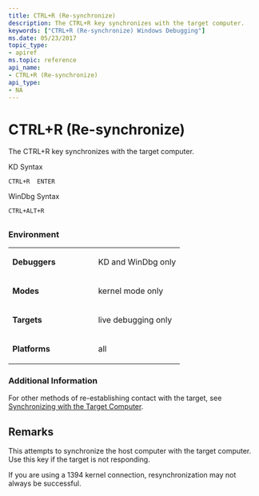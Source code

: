 ```yaml
---
title: CTRL+R (Re-synchronize)
description: The CTRL+R key synchronizes with the target computer.
keywords: ["CTRL+R (Re-synchronize) Windows Debugging"]
ms.date: 05/23/2017
topic_type:
- apiref
ms.topic: reference
api_name:
- CTRL+R (Re-synchronize)
api_type:
- NA
---
```


# CTRL+R (Re-synchronize)


The CTRL+R key synchronizes with the target computer.

KD Syntax

```dbgcmd
CTRL+R  ENTER 
```

WinDbg Syntax

```dbgcmd
CTRL+ALT+R 
```

## <span id="ddk_meta_ctrl_r_dbg"></span><span id="DDK_META_CTRL_R_DBG"></span>


### <span id="Environment"></span><span id="environment"></span><span id="ENVIRONMENT"></span>Environment

<table>
<colgroup>
<col width="50%" />
<col width="50%" />
</colgroup>
<tbody>
<tr class="odd">
<td align="left"><p><strong>Debuggers</strong></p></td>
<td align="left"><p>KD and WinDbg only</p></td>
</tr>
<tr class="even">
<td align="left"><p><strong>Modes</strong></p></td>
<td align="left"><p>kernel mode only</p></td>
</tr>
<tr class="odd">
<td align="left"><p><strong>Targets</strong></p></td>
<td align="left"><p>live debugging only</p></td>
</tr>
<tr class="even">
<td align="left"><p><strong>Platforms</strong></p></td>
<td align="left"><p>all</p></td>
</tr>
</tbody>
</table>

 

### <span id="Additional_Information"></span><span id="additional_information"></span><span id="ADDITIONAL_INFORMATION"></span>Additional Information

For other methods of re-establishing contact with the target, see [Synchronizing with the Target Computer](synchronizing-with-the-target-computer.md).

## Remarks

This attempts to synchronize the host computer with the target computer. Use this key if the target is not responding.

If you are using a 1394 kernel connection, resynchronization may not always be successful.

 

 





